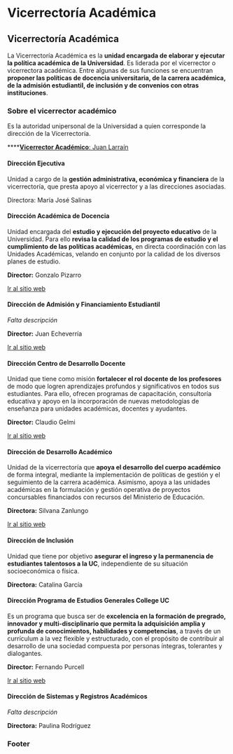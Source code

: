# Vicerrectoría Académica

## Vicerrectoría Académica

La Vicerrectoría Académica es la **unidad encargada de elaborar y ejecutar la política académica de la Universidad**. Es liderada por el vicerrector o vicerrectora académica. Entre algunas de sus funciones se encuentran **proponer las políticas de docencia universitaria, de la carrera académica, de la admisión estudiantil, de inclusión y de convenios con otras instituciones**.

### Sobre el vicerrector académico

Es la autoridad unipersonal de la Universidad a quien corresponde la dirección de la Vicerrectoría.

\*\*\*\*[**Vicerrector Académico**: Juan Larraín](vicerrector-academico.md)

#### Dirección Ejecutiva

Unidad a cargo de la **gestión administrativa, económica y financiera** de la vicerrectoría, que presta apoyo al vicerrector y a las direcciones asociadas.

Directora: María José Salinas

#### Dirección Académica de Docencia

Unidad encargada del **estudio y ejecución del proyecto educativo** de la Universidad. Para ello **revisa la calidad de los programas de estudio y el cumplimiento de las políticas académicas,** en directa coordinación con las Unidades Académicas, velando en conjunto por la calidad de los diversos planes de estudio.

**Director:** Gonzalo Pizarro

[Ir al sitio web](http://direccionacademica.uc.cl/)

#### Dirección de Admisión y Financiamiento Estudiantil

_Falta descripción_

**Director:** Juan Echeverría

[Ir al sitio web](http://admisionyregistros.uc.cl)

#### Dirección Centro de Desarrollo Docente

Unidad que tiene como misión **fortalecer el rol docente de los profesores** de modo que logren aprendizajes profundos y significativos en todos sus estudiantes. Para ello, ofrecen programas de capacitación, consultoría educativa y apoyo en la incorporación de nuevas metodologías de enseñanza para unidades académicas, docentes y ayudantes.

**Director:** Claudio Gelmi

[Ir al sitio web](http://desarrollodocente.uc.cl/)

#### Dirección de Desarrollo Académico

Unidad de la vicerrectoría que **apoya el desarrollo del cuerpo académico** de forma integral, mediante la implementación de políticas de gestión y el seguimiento de la carrera académica. Asimismo, apoya a las unidades académicas en la formulación y gestión operativa de proyectos concursables financiados con recursos del Ministerio de Educación.

**Directora:** Silvana Zanlungo

[Ir al sitio web](http://direcciondedesarrolloacademico.uc.cl/)

#### Dirección de Inclusión

Unidad que tiene por objetivo **asegurar el ingreso y la permanencia de estudiantes talentosos a la UC**, independiente de su situación socioeconómica o física. 

**Directora:** Catalina García

#### Dirección Programa de Estudios Generales College UC

Es un programa que busca ser de **excelencia en la formación de pregrado, innovador y multi-disciplinario que permita la adquisición amplia y profunda de conocimientos, habilidades y competencias**, a través de un currículum a la vez flexible y estructurado, con el propósito de contribuir al desarrollo de una sociedad compuesta por personas íntegras, tolerantes y dialogantes.

**Director:** Fernando Purcell

[Ir al sitio web](http://college.uc.cl/)

#### Dirección de Sistemas y Registros Académicos

_Falta descripción_

**Directora:** Paulina Rodríguez



### Footer



